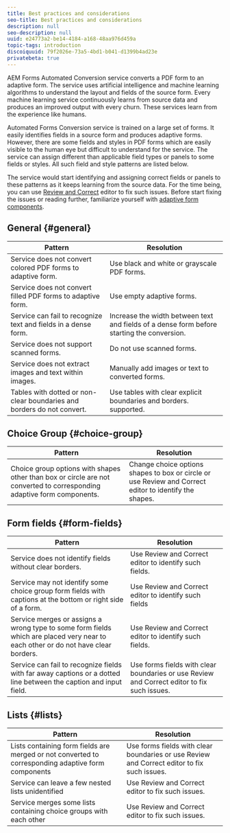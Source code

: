 ```yaml
---
title: Best practices and considerations 
seo-title: Best practices and considerations 
description: null
seo-description: null
uuid: e24773a2-be14-4184-a168-48aa976d459a
topic-tags: introduction
discoiquuid: 79f2026e-73a5-4bd1-b041-d1399b4ad23e
privatebeta: true
---
```



AEM Forms Automated Conversion service converts a PDF form to an adaptive form. The service uses artificial intelligence and machine learning algorithms to understand the layout and fields of the source form. Every machine learning service continuously learns from source data and produces an improved output with every churn. These services learn from the experience like humans.

Automated Forms Conversion service is trained on a large set of forms. It easily identifies fields in a source form and produces adaptive forms. However, there are some fields and styles in PDF forms which are easily visible to the human eye but difficult to understand for the service. The service can assign different than applicable field types or panels to some fields or styles. All such field and style patterns are listed below.

The service would start identifying and assigning correct fields or panels to these patterns as it keeps learning from the source data. For the time being, you can use [Review and Correct](review-correct-ui-edited.md) editor to fix such issues. Before start fixing the issues or reading further, familiarize yourself with [adaptive form components](https://helpx.adobe.com/experience-manager/6-5/forms/using/introduction-forms-authoring.html).

## General {#general}

|Pattern|Resolution|
|--- |--- |
|Service does not convert colored PDF forms to adaptive form.|Use black and white or grayscale PDF forms.|
|Service does not convert filled PDF forms to adaptive form.|Use empty adaptive forms.|
|Service can fail to recognize text and fields in a dense form.|Increase the width between text and fields of a dense form before starting the conversion.|
|Service does not support scanned forms.|Do not use scanned forms.|
|Service does not extract images and text within images.|Manually add images or text to converted forms.|
|Tables with dotted or non-clear boundaries and borders do not convert.|Use tables with clear explicit boundaries and borders. supported.|

## Choice Group  {#choice-group}

|Pattern|Resolution|
|--- |--- |
|Choice group options with shapes other than box or circle are not converted to corresponding adaptive form components.|Change choice options shapes to box or circle or use Review and Correct editor to identify the shapes.|

## Form fields {#form-fields}

|Pattern|Resolution|
|--- |--- |
|Service does not identify fields without clear borders.|Use Review and Correct editor to identify such fields.|
|Service may not identify some choice group form fields with captions at the bottom or right side of a form.|Use Review and Correct editor to identify such fields|
|Service merges or assigns a wrong type to some form fields which are placed very near to each other or do not have clear borders.|Use Review and Correct editor to identify such fields.|
|Service can fail to recognize fields with far away captions or a dotted line between the caption and input field.|Use forms fields with clear boundaries or use Review and Correct editor to fix such issues.|

## Lists {#lists}

|Pattern|Resolution|
|--- |--- |
|Lists containing form fields are merged or not converted to corresponding adaptive form components|Use forms fields with clear boundaries or use Review and Correct editor to fix such issues.|
|Service can leave a few nested lists unidentified|Use Review and Correct editor to fix such issues.|
|Service merges some lists containing choice groups with each other|Use Review and Correct editor to fix such issues.|

<!--
Comment Type: draft

<h3>Choice groups</h3>
-->

<!--
Comment Type: draft

<ul>
<li>Lists with form fields, nested lists, and nested choice groups are not supported.</li>
<li>Form fields with captions at bottom or right are not supported.</li>
<li>Form fields without borders are not supported.</li>
<li>Hidden form fields are not supported.</li>
<li>Button in PDF forms are not converted to adaptive form buttons.<br /> </li>
<li>Tables with clear explicit boundaries and borders are supported.</li>
<li>Fields with far away captions are not supported.<br /> </li>
<li>Choice groups with only box or circle shaped selectors are supported. </li>
</ul>
-->
